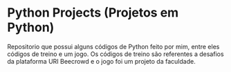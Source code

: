# Python Projects (Projetos em Python)
Repositorio que possui alguns códigos de Python feito por mim, entre eles códigos de treino e um jogo. Os códigos de treino são referentes a desafios da plataforma URI Beecrowd e o jogo foi um projeto da faculdade.